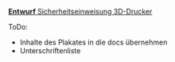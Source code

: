 [**Entwurf** Sicherheitseinweisung 3D-Drucker](einweisung_3d-drucker.pdf)


ToDo:
- Inhalte des Plakates in die docs übernehmen
- Unterschriftenliste
